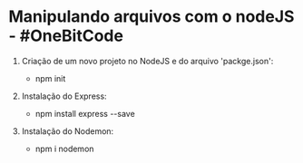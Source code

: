 # Manipulando arquivos com o nodeJS - #OneBitCode


1. Criação de um novo projeto no NodeJS e do arquivo 'packge.json':
   - npm init

2. Instalação do Express:
   - npm install express --save

3. Instalação do Nodemon:
   - npm i nodemon
